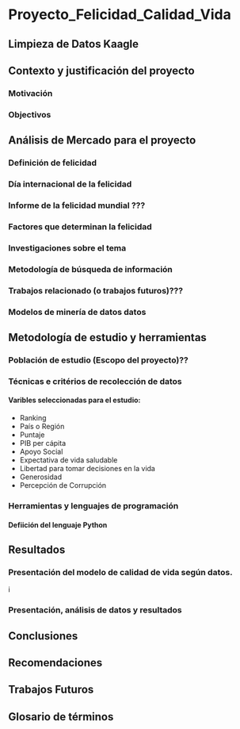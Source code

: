 # Proyecto_Felicidad_Calidad_Vida
## Limpieza de Datos Kaagle 

## Contexto y justificación del proyecto
### Motivación 
### Objectivos

## Análisis de Mercado para el proyecto
### Definición de felicidad
### Día internacional de la felicidad
### Informe de la felicidad mundial ???
### Factores que determinan la felicidad
### Investigaciones sobre el tema
### Metodología de búsqueda de información
### Trabajos relacionado (o trabajos futuros)???
### Modelos de minería de datos datos

## Metodología de estudio y herramientas
### Población de estudio (Escopo del proyecto)??
### Técnicas e critérios de recolección de datos

#### Varibles seleccionadas para el estudio:
- Ranking
- País o Región
- Puntaje
- PIB per cápita
- Apoyo Social
- Expectativa de vida saludable
- Libertad para tomar decisiones en la vida
- Generosidad
- Percepción de Corrupción

### Herramientas y lenguajes de programación
#### Defiición del lenguaje Python

## Resultados 
### Presentación del modelo de calidad de vida según datos.
i
### Presentación, análisis de datos y resultados

## Conclusiones

## Recomendaciones

## Trabajos Futuros

## Glosario de términos

